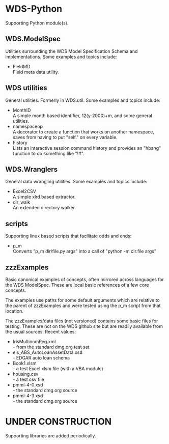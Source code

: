 # WDS-Python
Supporting Python module(s).

## WDS.ModelSpec
Utilities surrounding the WDS Model Specification Schema and implementations. Some
examples and topics include:
<ul>
<li>FieldMD</li>  Field meta data utility.
</ul>

## WDS utilities
General utilities.  Formerly in WDS.util. Some examples and topics include:
<ul>
<li>MonthID</li>  A simple month based identifier, 12(y-2000)+m, and some general utilities.
<li>namespaceop</li>  A decorator to create a function that works on another namespace, saves from having to put "self." on every variable.
<li>history</li>  Lists an interactive session command history and provides an "hbang" function to do something like "!#".
</ul>

## WDS.Wranglers
General data wrangling utilities.  Some examples and topics include:
<ul>
<li>Excel2CSV</li> A simple xlrd based extractor.
<li>dir_walk</li> An extended directory walker.
</ul>

## scripts
Supporting linux based scripts that facilitate odds and ends:
<ul>
<li>p_m</li> Converts "p_m dir/file.py args" into a call of "python -m dir.file args"
</ul>

## zzzExamples
Basic canonical examples of concepts, often mirrored across languages for the WDS ModelSpec.
These are local basic references of a few core concepts.

The examples use paths for some default arguments which are relative to the parent of 
zzzExamples and were tested using the p_m script from that location.

The zzzExamples/data files (not versioned) contains some basic files for testing.  These are not 
on the WDS github site but are readily available from the usual sources.  Recent values:
<ul>
<li>IrisMultinomReg.xml</li> - from the standard dmg.org test set
<li>eis_ABS_AutoLoanAssetData.xsd</li> - EDGAR auto loan schema
<li>Book1.xlsm</li> - a test Excel xlsm file (with a VBA module)
<li>housing.csv</li> - a test csv file
<li>pmml-4-0.xsd</li> - the standard dmg.org source
<li>pmml-4-3.xsd</li> - the standard dmg.org source
</ul>

# UNDER CONSTRUCTION
Supporting libraries are added periodically.

